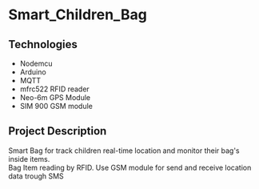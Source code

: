 # Smart_Children_Bag
## Technologies
* Nodemcu
* Arduino
* MQTT
* mfrc522 RFID reader
* Neo-6m GPS Module
* SIM 900 GSM module

## Project Description
Smart Bag for track children real-time location and monitor their bag's inside items. </br>
Bag Item reading by RFID. Use GSM module for send and receive location data trough SMS

